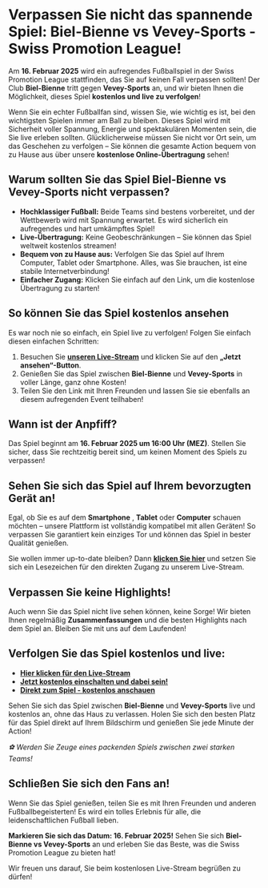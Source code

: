 # Verpassen Sie nicht das spannende Spiel: Biel-Bienne vs Vevey-Sports - Swiss Promotion League!

Am **16. Februar 2025** wird ein aufregendes Fußballspiel in der Swiss Promotion League stattfinden, das Sie auf keinen Fall verpassen sollten! Der Club **Biel-Bienne** tritt gegen **Vevey-Sports** an, und wir bieten Ihnen die Möglichkeit, dieses Spiel **kostenlos und live zu verfolgen**!

Wenn Sie ein echter Fußballfan sind, wissen Sie, wie wichtig es ist, bei den wichtigsten Spielen immer am Ball zu bleiben. Dieses Spiel wird mit Sicherheit voller Spannung, Energie und spektakulären Momenten sein, die Sie live erleben sollten. Glücklicherweise müssen Sie nicht vor Ort sein, um das Geschehen zu verfolgen – Sie können die gesamte Action bequem von zu Hause aus über unsere **kostenlose Online-Übertragung** sehen!

## Warum sollten Sie das Spiel Biel-Bienne vs Vevey-Sports nicht verpassen?

- **Hochklassiger Fußball:** Beide Teams sind bestens vorbereitet, und der Wettbewerb wird mit Spannung erwartet. Es wird sicherlich ein aufregendes und hart umkämpftes Spiel!
- **Live-Übertragung:** Keine Geobeschränkungen – Sie können das Spiel weltweit kostenlos streamen!
- **Bequem von zu Hause aus:** Verfolgen Sie das Spiel auf Ihrem Computer, Tablet oder Smartphone. Alles, was Sie brauchen, ist eine stabile Internetverbindung!
- **Einfacher Zugang:** Klicken Sie einfach auf den Link, um die kostenlose Übertragung zu starten!

## So können Sie das Spiel kostenlos ansehen

Es war noch nie so einfach, ein Spiel live zu verfolgen! Folgen Sie einfach diesen einfachen Schritten:

1. Besuchen Sie [**unseren Live-Stream**](https://tinyurl.com/livestreamfreeo?st=Biel-Bienne+vs+Vevey-Sports&si=ghc) und klicken Sie auf den **„Jetzt ansehen“-Button**.
2. Genießen Sie das Spiel zwischen **Biel-Bienne** und **Vevey-Sports** in voller Länge, ganz ohne Kosten!
3. Teilen Sie den Link mit Ihren Freunden und lassen Sie sie ebenfalls an diesem aufregenden Event teilhaben!

## Wann ist der Anpfiff?

Das Spiel beginnt am **16. Februar 2025 um 16:00 Uhr (MEZ)**. Stellen Sie sicher, dass Sie rechtzeitig bereit sind, um keinen Moment des Spiels zu verpassen!

## Sehen Sie sich das Spiel auf Ihrem bevorzugten Gerät an!

Egal, ob Sie es auf dem **Smartphone** , **Tablet** oder **Computer** schauen möchten – unsere Plattform ist vollständig kompatibel mit allen Geräten! So verpassen Sie garantiert kein einziges Tor und können das Spiel in bester Qualität genießen.

Sie wollen immer up-to-date bleiben? Dann [**klicken Sie hier**](https://tinyurl.com/livestreamfreeo?st=Biel-Bienne+vs+Vevey-Sports&si=ghc) und setzen Sie sich ein Lesezeichen für den direkten Zugang zu unserem Live-Stream.

## Verpassen Sie keine Highlights!

Auch wenn Sie das Spiel nicht live sehen können, keine Sorge! Wir bieten Ihnen regelmäßig **Zusammenfassungen** und die besten Highlights nach dem Spiel an. Bleiben Sie mit uns auf dem Laufenden!

## Verfolgen Sie das Spiel kostenlos und live:

- [**Hier klicken für den Live-Stream**](https://tinyurl.com/livestreamfreeo?st=Biel-Bienne+vs+Vevey-Sports&si=ghc)
- [**Jetzt kostenlos einschalten und dabei sein!**](https://tinyurl.com/livestreamfreeo?st=Biel-Bienne+vs+Vevey-Sports&si=ghc)
- [**Direkt zum Spiel - kostenlos anschauen**](https://tinyurl.com/livestreamfreeo?st=Biel-Bienne+vs+Vevey-Sports&si=ghc)

Sehen Sie sich das Spiel zwischen **Biel-Bienne** und **Vevey-Sports** live und kostenlos an, ohne das Haus zu verlassen. Holen Sie sich den besten Platz für das Spiel direkt auf Ihrem Bildschirm und genießen Sie jede Minute der Action!

_⚽️ Werden Sie Zeuge eines packenden Spiels zwischen zwei starken Teams!_

## Schließen Sie sich den Fans an!

Wenn Sie das Spiel genießen, teilen Sie es mit Ihren Freunden und anderen Fußballbegeisterten! Es wird ein tolles Erlebnis für alle, die leidenschaftlichen Fußball lieben.

**Markieren Sie sich das Datum: 16. Februar 2025!** Sehen Sie sich **Biel-Bienne vs Vevey-Sports** an und erleben Sie das Beste, was die Swiss Promotion League zu bieten hat!

Wir freuen uns darauf, Sie beim kostenlosen Live-Stream begrüßen zu dürfen!
